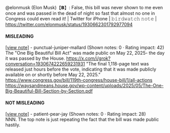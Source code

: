 @elonmusk (Elon Musk)【𝗕】: False, this bill was never shown to me even once and was passed in the dead of night so fast that almost no one in Congress could even read it! | Twitter for iPhone | 𝚋𝚒𝚛𝚍𝚠𝚊𝚝𝚌𝚑 𝚗𝚘𝚝𝚎 | https://twitter.com/elonmusk/status/1930662301792977094

#### MISLEADING

[[view note]](https://x.com/i/birdwatch/n/1930677256361226490) - punctual-juniper-mallard (Shown notes: 0 · Rating impact: 42)\
The "One Big Beautiful Bill Act" was made public on May 22, 2025- the day it was passed by the House.
https://x.com/i/grok?conversation=1930674222659231931
"The final 1,118-page text was released just hours before the vote, indicating that it was made publicly available on or shortly before May 22, 2025."
https://www.congress.gov/bill/119th-congress/house-bill/1/all-actions
https://waysandmeans.house.gov/wp-content/uploads/2025/05/The-One-Big-Beautiful-Bill-Section-by-Section.pdf

#### NOT MISLEADING

[[view note]](https://x.com/i/birdwatch/n/1930690633951248521) - patient-pear-jay (Shown notes: 0 · Rating impact: 28)\
NNN.
The top note is just repeating the fact that the bill was made public hastily.
